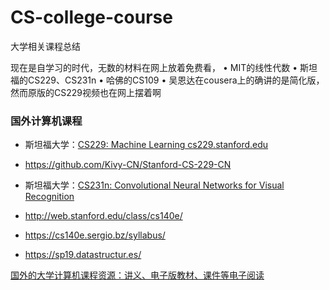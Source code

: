 # CS-college-course
大学相关课程总结

现在是自学习的时代，无数的材料在网上放着免费看，
• MIT的线性代数
• 斯坦福的CS229、CS231n
• 哈佛的CS109
• 吴恩达在cousera上的确讲的是简化版，然而原版的CS229视频也在网上摆着啊

### 国外计算机课程

* 斯坦福大学：[CS229: Machine Learning cs229.stanford.edu](http://cs229.stanford.edu/)
 * https://github.com/Kivy-CN/Stanford-CS-229-CN

* 斯坦福大学：[CS231n: Convolutional Neural Networks for Visual Recognition](http://cs231n.stanford.edu/)



* http://web.stanford.edu/class/cs140e/

* https://cs140e.sergio.bz/syllabus/

* https://sp19.datastructur.es/




 [国外的大学计算机课程资源：讲义、电子版教材、课件等电子阅读](https://www.bilibili.com/read/cv1734226/)
